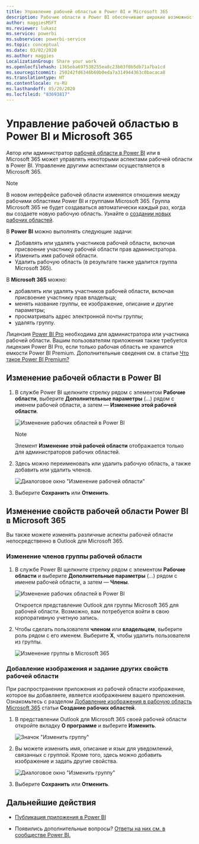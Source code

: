 ```yaml
---
title: Управление рабочей областью в Power BI и Microsoft 365
description: Рабочие области в Power BI обеспечивают широкие возможности для совместной работы на основе групп Microsoft 365. Вы можете управлять рабочими областями в Power BI и в Microsoft 365.
author: maggiesMSFT
ms.reviewer: lukasz
ms.service: powerbi
ms.subservice: powerbi-service
ms.topic: conceptual
ms.date: 03/02/2020
ms.author: maggies
LocalizationGroup: Share your work
ms.openlocfilehash: 1365eba697538255ea8c23b03f0b5db71a7ba1cd
ms.sourcegitcommit: 250242fd6346b60b0eda7a314944363c0bacaca8
ms.translationtype: HT
ms.contentlocale: ru-RU
ms.lasthandoff: 05/20/2020
ms.locfileid: "83693817"
---
```

# <a name="manage-your-workspace-in-power-bi-and-microsoft-365"></a>Управление рабочей областью в Power BI и Microsoft 365

Автор или администратор [рабочей области в Power BI](service-create-distribute-apps.md) или в Microsoft 365 может управлять некоторыми аспектами рабочей области в Power BI. Управление другими аспектами осуществляется в Microsoft 365.

> [!NOTE]
> В новом интерфейсе рабочей области изменятся отношения между рабочими областями Power BI и группами Microsoft 365. Группа Microsoft 365 не будет создаваться автоматически каждый раз, когда вы создаете новую рабочую область. Узнайте о [создании новых рабочих областей](service-create-the-new-workspaces.md).

В **Power BI** можно выполнять следующие задачи:

* Добавлять или удалять участников рабочей области, включая присвоение участнику рабочей области прав администратора.
* Изменить имя рабочей области.
* Удалить рабочую область (в результате также удалится группа Microsoft 365).

В **Microsoft 365** можно:

* добавлять или удалять участников рабочей области, включая присвоение участнику прав владельца;
* менять название группы, ее изображение, описание и другие параметры;
* просматривать адрес электронной почты группы;
* удалять группу.

Лицензия [Power BI Pro](../fundamentals/service-features-license-type.md) необходима для администратора или участника рабочей области. Вашим пользователям приложения также требуется лицензия Power BI Pro, если только рабочая область не хранится емкости Power BI Premium. Дополнительные сведения см. в статье [Что такое Power BI Premium?](../admin/service-premium-what-is.md)

## <a name="edit-your-workspace-in-power-bi"></a>Изменение рабочей области в Power BI

1. В службе Power BI щелкните стрелку рядом с элементом **Рабочие области**, выберите **Дополнительные параметры** (…) рядом с именем рабочей области, а затем — **Изменение этой рабочей области**.

   ![Изменение рабочих областей в Power BI](media/service-manage-app-workspace-in-power-bi-and-office-365/power-bi-app-ellipsis.png)

   > [!NOTE]
   > Элемент **Изменение этой рабочей области** отображается только для администраторов рабочих областей.

1. Здесь можно переименовать или удалить рабочую область, а также добавить или удалить членов.

   ![Диалоговое окно "Изменение рабочей области"](media/service-manage-app-workspace-in-power-bi-and-office-365/power-bi-app-edit-workspace.png)

1. Выберите **Сохранить** или **Отменить**.

## <a name="edit-power-bi-workspace-properties-in-microsoft-365"></a>Изменение свойств рабочей области Power BI в Microsoft 365

Вы также можете изменять различные аспекты рабочей области непосредственно в Outlook для Microsoft 365.

### <a name="edit-the-members-of-the-workspace-group"></a>Изменение членов группы рабочей области

1. В службе Power BI щелкните стрелку рядом с элементом **Рабочие области** и выберите **Дополнительные параметры** (…) рядом с именем рабочей области, а затем — **Члены**.

   ![Изменение рабочих областей в Power BI](media/service-manage-app-workspace-in-power-bi-and-office-365/power-bi-app-ellipsis-members.png)

   Откроется представление Outlook для группы Microsoft 365 для рабочей области. Возможно, вам потребуется войти в свою корпоративную учетную запись.

1. Чтобы сделать пользователя **членом** или **владельцем**, выберите роль рядом с его именем. Выберите **X**, чтобы удалить пользователя из группы.

   ![Изменение группы в Microsoft 365](media/service-manage-app-workspace-in-power-bi-and-office-365/pbi_managegroupo365.png)

### <a name="add-an-image-and-set-other-workspace-properties"></a>Добавление изображения и задание других свойств рабочей области

При распространении приложения из рабочей области изображение, которое вы добавляете, является изображением вашего приложения. Ознакомьтесь с разделом [Добавление изображения в рабочую область Microsoft 365](service-create-workspaces.md#add-an-image-to-your-microsoft-365-workspace-optional) статьи **Создание рабочих областей**.

1. В представлении Outlook для Microsoft 365 своей рабочей области откройте вкладку **О программе** и выберите **Изменить**.

    ![Значок "Изменить группу"](media/service-manage-app-workspace-in-power-bi-and-office-365/pbi_editgroupo365.png)
1. Вы можете изменить имя, описание и язык для уведомлений, связанных с группой. Кроме того, здесь можно добавить изображение и задать другие свойства.

   ![Диалоговое окно "Изменить группу"](media/service-manage-app-workspace-in-power-bi-and-office-365/pbi_editgrpo365dialog.png)

1. Выберите **Сохранить** или **Отменить**.

## <a name="next-steps"></a>Дальнейшие действия

* [Публикация приложения в Power BI](service-create-distribute-apps.md)

* Появились дополнительные вопросы? [Ответы на них см. в сообществе Power BI.](https://community.powerbi.com/)

